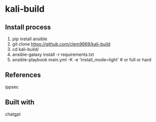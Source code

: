 # kali-build

## Install process

1. pip install ansible
2. git clone https://github.com/clem9669/kali-build
3. cd kali-build/
4. ansible-galaxy install -r requirements.txt
5. ansible-playbook main.yml -K -e 'install_mode=light' # or full or hard

## References

ippsec

## Built with

chatgpt

